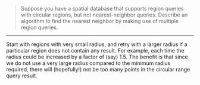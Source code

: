 > Suppose you have a spatial database that supports region queries with circular 
> regions, but not nearest-neighbor queries. Describe an algorithm to find the 
> nearest neighbor by making use of multiple region queries. 

--------------------------------

Start with regions with very small radius, and retry with a larger radius if a particular 
region does not contain any result. For example, each time the radius could be increased by 
a factor of (say) 1.5. The benefit is that since we do not use a very large radius 
compared to the minimum radius required, there will (hopefully!) not be too many points
in the circular range query result. 